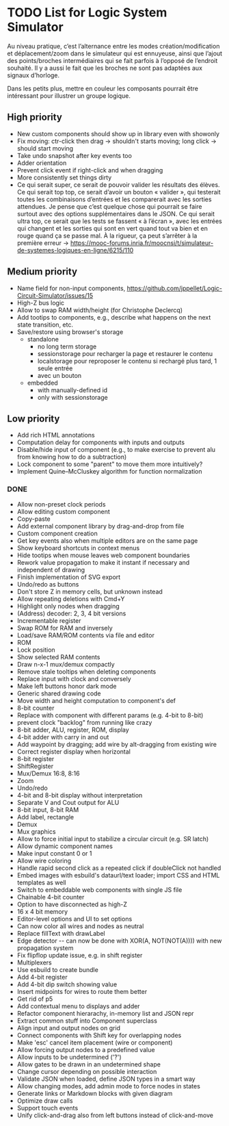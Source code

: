 # TODO List for Logic System Simulator

Au niveau pratique, c’est l’alternance entre les modes création/modification et déplacement/zoom dans le simulateur qui est ennuyeuse, ainsi que l’ajout des points/broches intermédiaires qui se fait parfois à l’opposé de l’endroit souhaité. Il y a aussi le fait que les broches ne sont pas adaptées aux signaux d’horloge.

Dans les petits plus, mettre en couleur les composants pourrait être intéressant pour illustrer un groupe logique.


## High priority

 * New custom components should show up in library even with showonly
 * Fix moving: ctr-click then drag -> shouldn't starts moving; long click -> should start moving
 * Take undo snapshot after key events too
 * Adder orientation
 * Prevent click event if right-click and when dragging
 * More consistently set things dirty
 * Ce qui serait super, ce serait de pouvoir valider les résultats des élèves. Ce qui serait top top, ce serait d’avoir un bouton « valider », qui testerait toutes les combinaisons d’entrées et les comparerait avec les sorties attendues. Je pense que c’est quelque chose qui pourrait se faire surtout avec des options supplémentaires dans le JSON. Ce qui serait ultra top, ce serait que les tests se fassent « à l’écran », avec les entrées qui changent et les sorties qui sont en vert quand tout va bien et en rouge quand ça se passe mal. À la rigueur, ça peut s’arrêter à la première erreur -> https://mooc-forums.inria.fr/moocnsi/t/simulateur-de-systemes-logiques-en-ligne/6215/110


## Medium priority

 * Name field for non-input components, https://github.com/jppellet/Logic-Circuit-Simulator/issues/15
 * High-Z bus logic
 * Allow to swap RAM width/height (for Christophe Declercq)
 * Add tootips to components, e.g., describe what happens on the next state transition, etc.
 * Save/restore using browser's storage
    * standalone
      * no long term storage
      * sessionstorage pour recharger la page et restaurer le contenu
      * localstorage pour reproposer le contenu si rechargé plus tard, 1 seule entrée
      * avec un bouton
    * embedded
      * with manually-defined id
      * only with sessionstorage


## Low priority

 * Add rich HTML annotations
 * Computation delay for components with inputs and outputs
 * Disable/hide input of component (e.g., to make exercise to prevent alu from knowing how to do a subtraction)
 * Lock component to some "parent" to move them more intuitively?
 * Implement Quine–McCluskey algorithm for function normalization


### DONE
 
 * Allow non-preset clock periods
 * Allow editing custom component
 * Copy-paste
 * Add external component library by drag-and-drop from file
 * Custom component creation
 * Get key events also when multiple editors are on the same page
 * Show keyboard shortcuts in context menus
 * Hide tootips when mouse leaves web component boundaries
 * Rework value propagation to make it instant if necessary and independent of drawing
 * Finish implementation of SVG export
 * Undo/redo as buttons
 * Don't store Z in memory cells, but unknown instead
 * Allow repeating deletions with Cmd+Y
 * Highlight only nodes when dragging
 * (Address) decoder: 2, 3, 4 bit versions
 * Incrementable register
 * Swap ROM for RAM and inversely
 * Load/save RAM/ROM contents via file and editor
 * ROM
 * Lock position
 * Show selected RAM contents
 * Draw n-x-1 mux/demux compactly
 * Remove stale tooltips when deleting components
 * Replace input with clock and conversely
 * Make left buttons honor dark mode
 * Generic shared drawing code
 * Move width and height computation to component's def
 * 8-bit counter
 * Replace with component with different params (e.g. 4-bit to 8-bit)
 * prevent clock "backlog" from running like crazy
 * 8-bit adder, ALU, register, ROM, display
 * 4-bit adder with carry in and out
 * Add waypoint by dragging; add wire by alt-dragging from existing wire
 * Correct register display when horizontal
 * 8-bit register
 * ShiftRegister
 * Mux/Demux 16:8, 8:16
 * Zoom
 * Undo/redo
 * 4-bit and 8-bit display without interpretation
 * Separate V and Cout output for ALU
 * 8-bit input, 8-bit RAM
 * Add label, rectangle
 * Demux
 * Mux graphics
 * Allow to force initial input to stabilize a circular circuit (e.g. SR latch)
 * Allow dynamic component names
 * Make input constant 0 or 1
 * Allow wire coloring
 * Handle rapid second click as a repeated click if doubleClick not handled
 * Embed images with esbuild's dataurl/text loader; import CSS and HTML templates as well
 * Switch to embeddable web components with single JS file
 * Chainable 4-bit counter
 * Option to have disconnected as high-Z
 * 16 x 4 bit memory
 * Editor-level options and UI to set options
 * Can now color all wires and nodes as neutral
 * Replace fillText with drawLabel
 * Edge detector -- can now be done with XOR(A, NOT(NOT(A)))) with new propagation system
 * Fix flipflop update issue, e.g. in shift register
 * Multiplexers
 * Use esbuild to create bundle
 * Add 4-bit register
 * Add 4-bit dip switch showing value
 * Insert midpoints for wires to route them better
 * Get rid of p5
 * Add contextual menu to displays and adder
 * Refactor component hierarachy, in-memory list and JSON repr
 * Extract common stuff into Component superclass
 * Align input and output nodes on grid
 * Connect components with Shift key for overlapping nodes
 * Make 'esc' cancel item placement (wire or component)
 * Allow forcing output nodes to a predefined value
 * Allow inputs to be undetermined ('?')
 * Allow gates to be drawn in an undetermined shape
 * Change cursor depending on possible interaction
 * Validate JSON when loaded, define JSON types in a smart way
 * Allow changing modes, add admin mode to force nodes in states
 * Generate links or Markdown blocks with given diagram
 * Optimize draw calls
 * Support touch events
 * Unify click-and-drag also from left buttons instead of click-and-move
